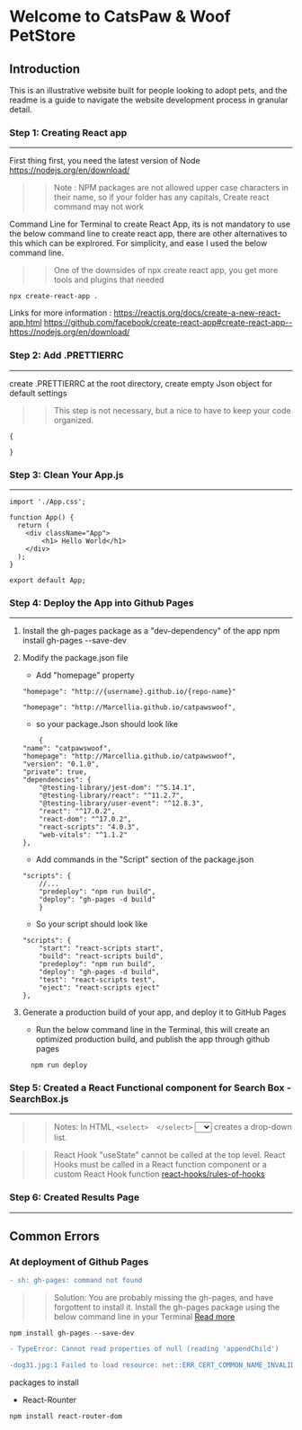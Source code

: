 
Welcome to CatsPaw & Woof PetStore
======

## Introduction

This is an illustrative website built for people looking to adopt pets, and the readme is a guide to navigate the website development process in granular detail.


### Step 1: Creating React app
---

First thing first, you need the latest version of Node
https://nodejs.org/en/download/

> > Note : NPM packages are not allowed upper case characters in their name, so if your folder has any capitals, Create react command may not work

Command Line for Terminal to create React App, its is not mandatory to use the below command line to create react app, there are other alternatives to this which can be explrored. For simplicity, and ease I used the below command line.

> > One of the downsides of npx create react app, you get more tools and plugins that needed

`npx create-react-app .`

Links for more information :
https://reactjs.org/docs/create-a-new-react-app.html
https://github.com/facebook/create-react-app#create-react-app--
https://nodejs.org/en/download/

### Step 2: Add .PRETTIERRC
---

create .PRETTIERRC at the root directory, create empty Json object for default settings

>> This step is not necessary, but a nice to have to keep your code organized.  

```
{

}
```

### Step 3: Clean Your App.js
---

```
import './App.css';

function App() {
  return (
    <div className="App">
        <h1> Hello World</h1>
    </div>
  );
}

export default App;
```


### Step 4: Deploy the App into Github Pages
---

1. Install the gh-pages package as a "dev-dependency" of the app
npm install gh-pages --save-dev
2. Modify the package.json file
    * Add "homepage" property 
    ```
    "homepage": "http://{username}.github.io/{repo-name}"
    ```
    ```
    "homepage": "http://Marcellia.github.io/catpawswoof",
    ```
    * so your package.Json should look like 

    ```
        {
    "name": "catpawswoof",
    "homepage": "http://Marcellia.github.io/catpawswoof",
    "version": "0.1.0",
    "private": true,
    "dependencies": {
        "@testing-library/jest-dom": "^5.14.1",
        "@testing-library/react": "^11.2.7",
        "@testing-library/user-event": "^12.8.3",
        "react": "^17.0.2",
        "react-dom": "^17.0.2",
        "react-scripts": "4.0.3",
        "web-vitals": "^1.1.2"
    },
    ```
    * Add commands in the "Script" section of the package.json
    ```
    "scripts": {
        //...
        "predeploy": "npm run build",
        "deploy": "gh-pages -d build"
        }
    ```
    * So your script should look like 
    ```
    "scripts": {
        "start": "react-scripts start",
        "build": "react-scripts build",
        "predeploy": "npm run build",
        "deploy": "gh-pages -d build",
        "test": "react-scripts test",
        "eject": "react-scripts eject"
    },
    ```
3. Generate a production build of your app, and deploy it to GitHub Pages

    * Run the below command line in the Terminal, this will create an optimized production build, and publish the app through github pages
    ```
      npm run deploy
    ``` 

### Step 5: Created a React Functional component for Search Box - SearchBox.js
---

> > Notes: In HTML, 
```<select>  </select>```
<select><option/><option>1</option> <option>2 </option> </select>
creates a drop-down list.

> > React Hook "useState" cannot be called at the top level. React Hooks must be called in a React function component or a custom React Hook function [react-hooks/rules-of-hooks](https://reactjs.org/docs/hooks-rules.html)

### Step 6: Created Results Page
---




## Common Errors 

### At deployment of Github Pages 

```diff
- sh: gh-pages: command not found

```
>> Solution: You are probably missing the gh-pages, and have forgottent to install it. Install the gh-pages package using the below command line in your Terminal [Read more](https://www.npmjs.com/package/gh-pages) 

```
npm install gh-pages --save-dev
```


```diff
- TypeError: Cannot read properties of null (reading 'appendChild')
```

```diff
-dog31.jpg:1 Failed to load resource: net::ERR_CERT_COMMON_NAME_INVALID
```

packages to install

* React-Rounter 
```
npm install react-router-dom
```